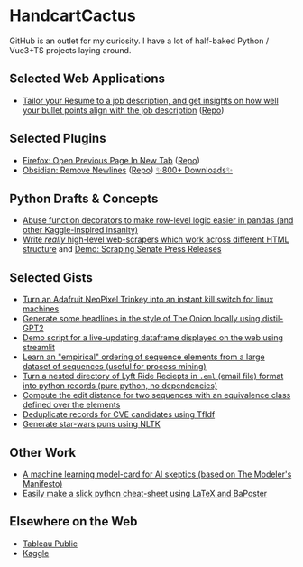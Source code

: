 # HandcartCactus
GitHub is an outlet for my curiosity. I have a lot of half-baked Python / Vue3+TS projects laying around.

## Selected Web Applications
+ [Tailor your Resume to a job description, and get insights on how well your bullet points align with the job description](https://resumetool.eliasjaffe.com/) ([Repo](https://github.com/HandcartCactus/resume-tailoring-tool))

## Selected Plugins
+ [Firefox: Open Previous Page In New Tab](https://addons.mozilla.org/en-US/firefox/addon/open-previous-page-in-new-tab/) ([Repo](https://github.com/HandcartCactus/open-previous-page-in-new-tab))
+ [Obsidian: Remove Newlines](https://obsidian.md/plugins?id=remove-newlines) ([Repo](https://github.com/HandcartCactus/obsidian-remove-newlines)) [✨800+ Downloads✨](https://handcartcactus.github.io/obsidian-remove-newlines/plugin_stats_viewer.html)

## Python Drafts & Concepts
+ [Abuse function decorators to make row-level logic easier in pandas (and other Kaggle-inspired insanity)](https://github.com/HandcartCactus/pygander)
+ [Write *really* high-level web-scrapers which work across different HTML structure](https://github.com/HandcartCactus/Kibsu) and [Demo: Scraping Senate Press Releases](https://github.com/HandcartCactus/Kibsu/blob/main/kibsu_senate_scraper_demo.ipynb)

## Selected Gists
+ [Turn an Adafruit NeoPixel Trinkey into an instant kill switch for linux machines](https://gist.github.com/HandcartCactus/7551303b1030fd304ade4b465dbc026b)
+ [Generate some headlines in the style of The Onion locally using distil-GPT2](https://gist.github.com/HandcartCactus/132a64b0dd9f2ed037ef876d32e6a834)
+ [Demo script for a live-updating dataframe displayed on the web using streamlit](https://gist.github.com/HandcartCactus/0f0304a30a3f8730a9bfd7271193705d)
+ [Learn an "empirical" ordering of sequence elements from a large dataset of sequences (useful for process mining)](https://gist.github.com/HandcartCactus/d865cbbf7a27e3c84764c5677093f692)
+ [Turn a nested directory of Lyft Ride Reciepts in `.eml` (email file) format into python records (pure python, no dependencies)](https://gist.github.com/HandcartCactus/3ce247dacbe1bd2c7fd1b65eac39556f)
+ [Compute the edit distance for two sequences with an equivalence class defined over the elements](https://gist.github.com/HandcartCactus/327dd5a61b77ddb2a5d1bde93555670b)
+ [Deduplicate records for CVE candidates using TfIdf](https://gist.github.com/HandcartCactus/43d4b6fde751f7115c86753c1233b85e)
+ [Generate star-wars puns using NLTK](https://gist.github.com/HandcartCactus/2abf949196250bdceb76ca02b2ffc3dd)

## Other Work
+ [A machine learning model-card for AI skeptics (based on The Modeler's Manifesto)](https://github.com/HandcartCactus/The-Modeler-Manifesto-Model-Card)
+ [Easily make a slick python cheat-sheet using LaTeX and BaPoster](https://github.com/HandcartCactus/really-basic-python-cheat-sheet-template)

## Elsewhere on the Web
+ [Tableau Public](https://public.tableau.com/app/profile/elias.jaffe/vizzes)
+ [Kaggle](https://www.kaggle.com/eliasjaffe/code)
